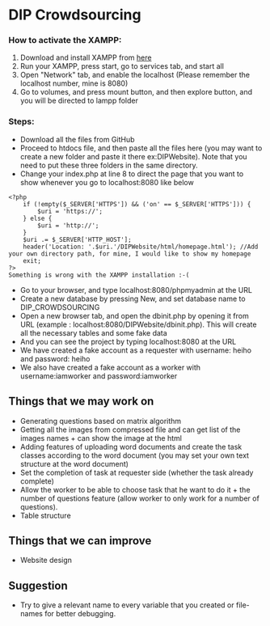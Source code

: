 # DIP Crowdsourcing

### How to activate the XAMPP:
1) Download and install XAMPP from [here](https://www.apachefriends.org/download.html)
2) Run your XAMPP, press start, go to services tab, and start all
3) Open "Network" tab, and enable the localhost (Please remember the localhost number, mine is 8080)
4) Go to volumes, and press mount button, and then explore button, and you will be directed to lampp folder
    
### Steps:
* Download all the files from GitHub
* Proceed to htdocs file, and then paste all the files here (you may want to create a new folder and paste it there ex:DIPWebsite). Note that you need to put these three folders in the same directory.
* Change your index.php at line 8 to direct the page that you want to show whenever you go to localhost:8080 like below
```
<?php
    if (!empty($_SERVER['HTTPS']) && ('on' == $_SERVER['HTTPS'])) {
	    $uri = 'https://';
	} else {
        $uri = 'http://';
	}
	$uri .= $_SERVER['HTTP_HOST'];
	header('Location: '.$uri.'/DIPWebsite/html/homepage.html'); //Add your own directory path, for mine, I would like to show my homepage
	exit;
?>
Something is wrong with the XAMPP installation :-(
```
* Go to your browser, and type localhost:8080/phpmyadmin at the URL
* Create a new database by pressing New, and set database name to DIP_CROWDSOURCING
* Open a new browser tab, and open the dbinit.php by opening it from URL (example : localhost:8080/DIPWebsite/dbinit.php). This will create all the necessary tables and some fake data
* And you can see the project by typing localhost:8080 at the URL
* We have created a fake account as a requester with username: heiho and password: heiho
* We also have created a fake account as a worker with username:iamworker and password:iamworker


## Things that we may work on
* Generating questions based on matrix algorithm
* Getting all the images from compressed file and can get list of the images names + can show the image at the html
* Adding features of uploading word documents and create the task classes according to the word document (you may set your own text structure at the word document)
* Set the completion of task at requester side (whether the task already complete)
* Allow the worker to be able to choose task that he want to do it + the number of questions feature (allow worker to only work for a number of questions).
* Table structure

## Things that we can improve
* Website design

## Suggestion
* Try to give a relevant name to every variable that you created or file-names for better debugging.